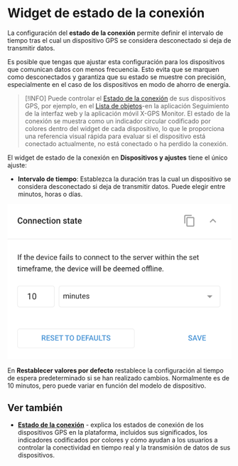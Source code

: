 # Widget de estado de la conexión

La configuración del **estado de la conexión** permite definir el intervalo de tiempo tras el cual un dispositivo GPS se considera desconectado si deja de transmitir datos.

Es posible que tengas que ajustar esta configuración para los dispositivos que comunican datos con menos frecuencia. Esto evita que se marquen como desconectados y garantiza que su estado se muestre con precisión, especialmente en el caso de los dispositivos en modo de ahorro de energía.

> \[!INFO] Puede controlar el [Estado de la conexión](https://squaregps.atlassian.net/wiki/spaces/USERDOCS/pages/2732197253/Connection+status) de sus dispositivos GPS, por ejemplo, en el [Lista de o](../seguimiento/lista-de-objetos/)[bjet](../../../wiki/pages/createpage.action)[o](../seguimiento/lista-de-objetos/)[s](../../../wiki/pages/createpage.action)-en la aplicación Seguimiento de la interfaz web y la aplicación móvil X-GPS Monitor. El estado de la conexión se muestra como un indicador circular codificado por colores dentro del widget de cada dispositivo, lo que le proporciona una referencia visual rápida para evaluar si el dispositivo está conectado actualmente, no está conectado o ha perdido la conexión.

El widget de estado de la conexión en **Dispositivos y ajustes** tiene el único ajuste:

* **Intervalo de tiempo**: Establezca la duración tras la cual un dispositivo se considera desconectado si deja de transmitir datos. Puede elegir entre minutos, horas o días.

![image-20240815-034950.png](../gua-del-usuario/dispositivos-y-ajustes/attachments/image-20240815-034950.png)

En **Restablecer valores por defecto** restablece la configuración al tiempo de espera predeterminado si se han realizado cambios. Normalmente es de 10 minutos, pero puede variar en función del modelo de dispositivo.

## Ver también

* [**Estado de la conexión**](../seguimiento/lista-de-objetos/estado-de-la-conexin.md) - explica los estados de conexión de los dispositivos GPS en la plataforma, incluidos sus significados, los indicadores codificados por colores y cómo ayudan a los usuarios a controlar la conectividad en tiempo real y la transmisión de datos de sus dispositivos.
